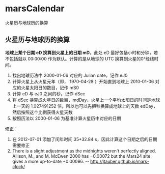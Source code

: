 marsCalendar
============

火星历与地球历的换算


火星历与地球历的换算
-------------------


**地球上某个日期 eD 换算到火星上的日期 mD**，此处 eD 最好包括小时和分钟，若不包括就以 00:00:00 作为默认。计算的是从地球的 UTC 换算到火星的0°经线时间。

1. 找出地球历法中 2000-01-06 对应的 Julian date，记作 eJ0
2. 计算火星上从火星元年（即， 1970-04-28 ）开始直到地球上 2010-01-06 对应的火星太阳日的数目，记作 mS0
3. 计算 eD 与 eJ0 之间的秒，记作 dSec
4. 将 dSec 换算成火星日的数目，mdDay，火星上一个平均太阳日的时间是地球上一天的 1.027491252 倍，所以也可以先把秒换算成地球上的天数 edDay，然后按照这个比例获得火星天数
5. 按照历法以 2000-01-06 为基准计算火星历中对应的日期



修正：

1. 在 2012-07-01 添加了闰年时间 35+32.84 s，因此计算这个日期之后的日期需要修正
2. There is a slight adjustment as the midnights weren't perfectly aligned. Allison, M., and M. McEwen 2000 has &minus;0.00072 but the Mars24 site gives a more up-to-date &minus;0.00096. -- http://jtauber.github.io/mars-clock/
